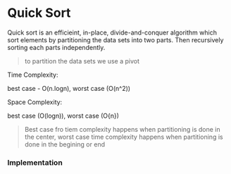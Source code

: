 # Quick Sort
Quick sort is an efficieint, in-place, divide-and-conquer algorithm which sort elements by partitioning the data sets into two parts. Then recursively sorting each parts independently.

> to partition the  data sets we use a pivot

Time Complexity:

best case - O(n.logn), worst case (O(n^2))

Space Complexity:

best case (O(logn)), worst case (O{n})


> Best case fro tiem complexity happens when partitioning is done in the center, worst case time complexity happens when partitioning is done in the begining or end

### Implementation
```js

```